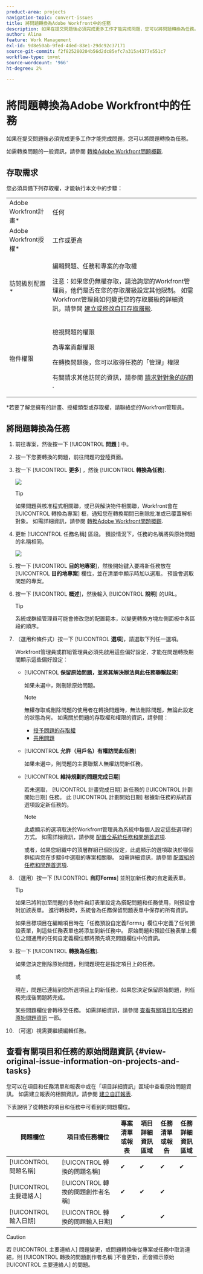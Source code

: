 ```yaml
---
product-area: projects
navigation-topic: convert-issues
title: 將問題轉換為Adobe Workfront中的任務
description: 如果在提交問題後必須完成更多工作才能完成問題，您可以將問題轉換為任務。
author: Alina
feature: Work Management
exl-id: 9d8e50ab-9fed-4ded-83e1-29dc92c37171
source-git-commit: f2f825280204b56d2dc85efc7a315a4377e551c7
workflow-type: tm+mt
source-wordcount: '966'
ht-degree: 2%

---
```


# 將問題轉換為Adobe Workfront中的任務

如果在提交問題後必須完成更多工作才能完成問題，您可以將問題轉換為任務。

如需轉換問題的一般資訊，請參閱 [轉換Adobe Workfront問題概觀](../../../manage-work/issues/convert-issues/convert-issues.md).

## 存取需求

您必須具備下列存取權，才能執行本文中的步驟：

<table style="table-layout:auto"> 
 <col> 
 <col> 
 <tbody> 
  <tr> 
   <td role="rowheader">Adobe Workfront計畫*</td> 
   <td> <p>任何</p> </td> 
  </tr> 
  <tr> 
   <td role="rowheader">Adobe Workfront授權*</td> 
   <td> <p>工作或更高</p> </td> 
  </tr> 
  <tr> 
   <td role="rowheader">訪問級別配置*</td> 
   <td> <p>編輯問題、任務和專案的存取權</p> <p>注意：如果您仍無權存取，請洽詢您的Workfront管理員，他們是否在您的存取層級設定其他限制。 如需Workfront管理員如何變更您的存取層級的詳細資訊，請參閱 <a href="../../../administration-and-setup/add-users/configure-and-grant-access/create-modify-access-levels.md" class="MCXref xref">建立或修改自訂存取層級</a>.</p> </td> 
  </tr> 
  <tr> 
   <td role="rowheader">物件權限</td> 
   <td> <p>檢視問題的權限</p> <p>為專案貢獻權限</p> <p>在轉換問題後，您可以取得任務的「管理」權限</p> <p>有關請求其他訪問的資訊，請參閱 <a href="../../../workfront-basics/grant-and-request-access-to-objects/request-access.md" class="MCXref xref">請求對對象的訪問 </a>.</p> </td> 
  </tr> 
 </tbody> 
</table>

*若要了解您擁有的計畫、授權類型或存取權，請聯絡您的Workfront管理員。

## 將問題轉換為任務

1. 前往專案，然後按一下 [!UICONTROL **問題** ] 中。
1. 按一下您要轉換的問題，前往問題的登陸頁面。
1. 按一下 [!UICONTROL **更多**] ，然後 [!UICONTROL **轉換為任務**].

   ![](assets/qs-issue-more-menu-highlighted-350x469.png)

   >[!TIP]
   >
   >如果問題與核准程式相關聯，或已與解決物件相關聯，Workfront會在 [!UICONTROL 轉換為專案] 框，通知您在轉換期間已刪除批准或已覆蓋解析對象。 如需詳細資訊，請參閱 [轉換Adobe Workfront問題概觀](../../../manage-work/issues/convert-issues/convert-issues.md).

1. 更新 [!UICONTROL 任務名稱] 區段。 預設情況下，任務的名稱將與原始問題的名稱相同。

   ![](assets/convert-to-task-box-nwe.png)

1. 按一下 [!UICONTROL **目的地專案**]，然後開始鍵入要將新任務放在 [!UICONTROL **目的地專案**] 欄位，並在清單中顯示時加以選取。 預設會選取問題的專案。

1. 按一下 [!UICONTROL **概述**]，然後輸入 [!UICONTROL **說明**] 的URL。

   >[!TIP]
   >
   >   系統或群組管理員可能會修改您的配置範本，以變更轉換方塊左側面板中各區段的順序。

1. （選用和條件式）按一下 [!UICONTROL **選項**]，請選取下列任一選項。

   Workfront管理員或群組管理員必須先啟用這些偏好設定，才能在問題轉換期間顯示這些偏好設定：

   * [!UICONTROL **保留原始問題，並將其解決辦法與此任務聯繫起來**]

      如果未選中，則刪除原始問題。

      >[!NOTE]
      >
      >無權存取或刪除問題的使用者在轉換問題時，無法刪除問題，無論此設定的狀態為何。 如需關於問題的存取權和權限的資訊，請參閱：
      >   
      >   * [授予問題的存取權](../../../administration-and-setup/add-users/configure-and-grant-access/grant-access-issues.md)
      >   * [共用問題](../../../workfront-basics/grant-and-request-access-to-objects/share-an-issue.md)


   * [!UICONTROL **允許（用戶名）有權訪問此任務**]

      如果未選中，則問題的主要聯繫人無權訪問新任務。

   * [!UICONTROL **維持規劃的問題完成日期**]

      若未選取， [!UICONTROL 計畫完成日期] 新任務的 [!UICONTROL 計劃開始日期] 任務。 此 [!UICONTROL 計劃開始日期] 根據新任務的系統首選項設定新任務的。

      >[!NOTE]
      >
      >
      >此處顯示的選項取決於Workfront管理員為系統中每個人設定這些選項的方式。 如需詳細資訊，請參閱 [配置全系統任務和問題首選項](../../../administration-and-setup/set-up-workfront/configure-system-defaults/set-task-issue-preferences.md).
      >
      >或者，如果您組織中的頂層群組已個別設定，此處顯示的選項取決於哪個群組與您在步驟6中選取的專案相關聯。 如需詳細資訊，請參閱 [配置組的任務和問題首選項](../../../administration-and-setup/manage-groups/create-and-manage-groups/configure-task-issue-preferences-group.md).

1. （選用）按一下 [!UICONTROL **自訂Forms**] 並附加新任務的自定義表單。

   >[!TIP]
   >
   >如果已將附加至問題的多物件自訂表單設定為搭配問題和任務使用，則預設會附加該表單。 進行轉換時，系統會為任務保留問題表單中保存的所有資訊。
   >
   >如果目標項目在編輯項目時在「任務預設自定義Forms」欄位中定義了任何預設表單，則這些任務表單也將添加到新任務中。 原始問題和預設任務表單上欄位之間通用的任何自定義欄位都將預先填充問題欄位中的資訊。

1. 按一下 [!UICONTROL **轉換為任務**].

   如果您決定刪除原始問題，則問題現在是指定項目上的任務。

   或

   現在，問題已連結到您所選項目上的新任務，如果您決定保留原始問題，則任務完成後問題將完成。

   某些問題欄位會轉移至任務。 如需詳細資訊，請參閱 [查看有關項目和任務的原始問題資訊](#view-original-issue-information-on-projects-and-tasks) 一節。

1. （可選）視需要繼續編輯任務。

## 查看有關項目和任務的原始問題資訊 {#view-original-issue-information-on-projects-and-tasks}

您可以在項目和任務清單和報表中或在「項目詳細資訊」區域中查看原始問題資訊。 如需建立報表的相關資訊，請參閱 [建立自訂報表](../../../reports-and-dashboards/reports/creating-and-managing-reports/create-custom-report.md).

下表說明了從轉換的項目和任務中可看到的問題欄位。

| 問題欄位 | 項目或任務欄位 | 專案清單或報表 | 項目詳細資訊區域 | 任務清單或報告 | 任務詳細資訊區域 |
|---|---|---|---|---|---|
| [!UICONTROL 問題名稱] | [!UICONTROL 轉換的問題名稱] | ✔ | ✔ | ✔ | ✔ |
| [!UICONTROL 主要連絡人] | [!UICONTROL 轉換的問題創作者名稱] | ✔ | ✔ | ✔ |
| [!UICONTROL 輸入日期] | [!UICONTROL 轉換的問題輸入日期] | ✔ |  | ✔ |


>[!CAUTION]
>
>若 [!UICONTROL 主要連絡人] 問題變更，或問題轉換後從專案或任務中取消連結，則 [!UICONTROL 轉換的問題創作者名稱 ]不會更新，而會顯示原始 [!UICONTROL 主要連絡人] 的問題。
